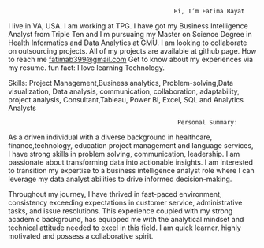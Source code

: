                                                    Hi, I’m Fatima Bayat
 I live in VA, USA.
 I am working at TPG.
 I have got my Business Intelligence Analyst from Triple Ten and I m pursuaing my Master on Science Degree in Health Informatics and Data Analytics at GMU. 
 I am looking to collaborate on outsourcing projects.
 All of my projects are available at github page.
 How to reach me fatimab399@gmail.com
 Get to know about my experiences via my resume. 
 fun fact: I love learning Technology.

 Skills: Project Management,Business analytics, Problem-solving,Data visualization, Data analysis,
 communication, collaboration, adaptability, project analysis, Consultant,Tableau, Power BI, Excel, SQL and  Analytics Analysts
 
                                                    Personal Summary:
As a driven individual with a diverse background in  healthcare, finance,technology, education  project management  and language services, I have strong skills in problem solving, communication, leadership. I am passionate about transforming data into actionable insights. I am interested to transition my expertise to a business intelligence analyst role where I can leverage my data analyst abilities to drive informed decision-making.

Throughout my journey, I have thrived in fast-paced environment, consistency exceeding expectations in customer service, administrative tasks, and issue resolutions. This experience coupled with my strong academic background, has equipped me with the analytical mindset and technical attitude needed to excel in this field. I am quick learner, highly motivated and possess a collaborative spirit.
 


